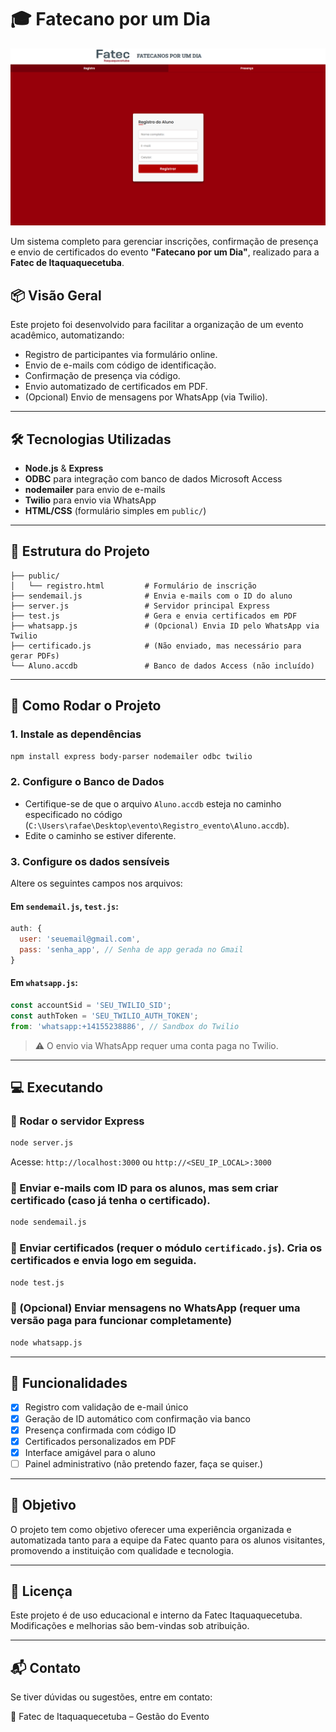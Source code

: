 # 🎓 Fatecano por um Dia

<p align="center">
  <img src="./assets/preview/fatecano.png" alt="Banner do Projeto" width="600"/>
</p>

Um sistema completo para gerenciar inscrições, confirmação de presença e envio de certificados do evento **"Fatecano por um Dia"**, realizado para a **Fatec de Itaquaquecetuba**.

## 📦 Visão Geral

Este projeto foi desenvolvido para facilitar a organização de um evento acadêmico, automatizando:

- Registro de participantes via formulário online.
- Envio de e-mails com código de identificação.
- Confirmação de presença via código.
- Envio automatizado de certificados em PDF.
- (Opcional) Envio de mensagens por WhatsApp (via Twilio).

---

## 🛠️ Tecnologias Utilizadas

- **Node.js** & **Express**
- **ODBC** para integração com banco de dados Microsoft Access
- **nodemailer** para envio de e-mails
- **Twilio** para envio via WhatsApp
- **HTML/CSS** (formulário simples em `public/`)

---

## 🔧 Estrutura do Projeto

```
├── public/
│   └── registro.html         # Formulário de inscrição
├── sendemail.js              # Envia e-mails com o ID do aluno
├── server.js                 # Servidor principal Express
├── test.js                   # Gera e envia certificados em PDF
├── whatsapp.js               # (Opcional) Envia ID pelo WhatsApp via Twilio
├── certificado.js            # (Não enviado, mas necessário para gerar PDFs)
└── Aluno.accdb               # Banco de dados Access (não incluído)
```

---

## 🚀 Como Rodar o Projeto

### 1. Instale as dependências

```bash
npm install express body-parser nodemailer odbc twilio
```

### 2. Configure o Banco de Dados

- Certifique-se de que o arquivo `Aluno.accdb` esteja no caminho especificado no código (`C:\Users\rafae\Desktop\evento\Registro_evento\Aluno.accdb`).
- Edite o caminho se estiver diferente.

### 3. Configure os dados sensíveis

Altere os seguintes campos nos arquivos:

#### Em `sendemail.js`, `test.js`:

```js
auth: {
  user: 'seuemail@gmail.com',
  pass: 'senha_app', // Senha de app gerada no Gmail
}
```

#### Em `whatsapp.js`:

```js
const accountSid = 'SEU_TWILIO_SID';
const authToken = 'SEU_TWILIO_AUTH_TOKEN';
from: 'whatsapp:+14155238886', // Sandbox do Twilio
```

> ⚠️ O envio via WhatsApp requer uma conta paga no Twilio.

---

## 💻 Executando

### 🔹 Rodar o servidor Express

```bash
node server.js
```

Acesse: `http://localhost:3000` ou `http://<SEU_IP_LOCAL>:3000`

### 🔹 Enviar e-mails com ID para os alunos, mas sem criar certificado (caso já tenha o certificado).

```bash
node sendemail.js
```

### 🔹 Enviar certificados (requer o módulo `certificado.js`). Cria os certificados e envia logo em seguida.

```bash
node test.js
```

### 🔹 (Opcional) Enviar mensagens no WhatsApp (requer uma versão paga para funcionar completamente)

```bash
node whatsapp.js
```

---

## 🧪 Funcionalidades

- [x] Registro com validação de e-mail único
- [x] Geração de ID automático com confirmação via banco
- [x] Presença confirmada com código ID
- [x] Certificados personalizados em PDF
- [x] Interface amigável para o aluno
- [ ] Painel administrativo (não pretendo fazer, faça se quiser.)

---

## 🎯 Objetivo

O projeto tem como objetivo oferecer uma experiência organizada e automatizada tanto para a equipe da Fatec quanto para os alunos visitantes, promovendo a instituição com qualidade e tecnologia.

---

## 📄 Licença

Este projeto é de uso educacional e interno da Fatec Itaquaquecetuba. Modificações e melhorias são bem-vindas sob atribuição.

---

## 📬 Contato

Se tiver dúvidas ou sugestões, entre em contato:
 
🏫 Fatec de Itaquaquecetuba – Gestão do Evento
